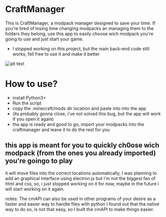 # CraftManager
This is CraftManager, a modpack manager designed to save your time.
If you're tired of losing time changing modpacks an managing them to the folders they belong, use this app
to easily choose wich modpack you're going to use and just start your game.




- I stopped working on this project, but the main back-end code still works, fell free to use it and make it better


![alt text](https://media.discordapp.net/attachments/935739172164083743/1093014599869153441/CraftManager.png)

# How to use?
- install Python3+ 
- Run the script
- copy the .minecraft/mods dir location and paste into into the app
- (its probably gonna close, i've not solved this bug, but the app will work if you open it again)
- tha app is ready and good to go, import your modpacks into the craftmanager and leave it to do the rest for you
## this app is meant for you to quickly ch0ose wich modpack (from the ones you already imported) you're goingo to play
it will move files into the correct locations automatically, I was planning to add an graphical interface using electron.js
but i'm not the biggest fan of html and css, so, i just stopped working on it for now, maybe in the future i will start 
working on it again.

notes: The cmAPI can also be used in other programs of your desire as a faster and easier way to handle files with python
I found out that tha native way to do so, is not that easy, so I built the cmAPI to make things easier.
